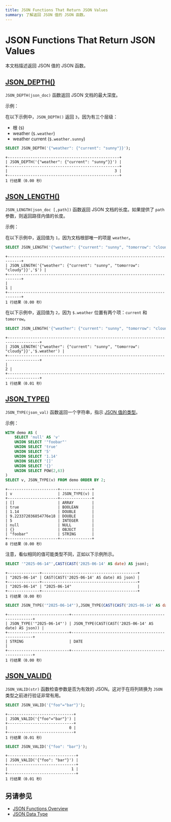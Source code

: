 ```yaml
---
title: JSON Functions That Return JSON Values
summary: 了解返回 JSON 值的 JSON 函数。
---
```


# JSON Functions That Return JSON Values

本文档描述返回 JSON 值的 JSON 函数。

## [JSON_DEPTH()](https://dev.mysql.com/doc/refman/8.0/en/json-attribute-functions.html#function_json-depth)

`JSON_DEPTH(json_doc)` 函数返回 JSON 文档的最大深度。

示例：

在以下示例中，`JSON_DEPTH()` 返回 `3`，因为有三个层级：

- 根 (`$`)
- weather (`$.weather`)
- weather current (`$.weather.sunny`)

```sql
SELECT JSON_DEPTH('{"weather": {"current": "sunny"}}');
```

```
+-------------------------------------------------+
| JSON_DEPTH('{"weather": {"current": "sunny"}}') |
+-------------------------------------------------+
|                                               3 |
+-------------------------------------------------+
1 行结果（0.00 秒）
```

## [JSON_LENGTH()](https://dev.mysql.com/doc/refman/8.0/en/json-attribute-functions.html#function_json-length)

`JSON_LENGTH(json_doc [,path])` 函数返回 JSON 文档的长度。如果提供了 `path` 参数，则返回路径内值的长度。

示例：

在以下示例中，返回值为 `1`，因为文档根部唯一的项是 `weather`。

```sql
SELECT JSON_LENGTH('{"weather": {"current": "sunny", "tomorrow": "cloudy"}}','$');
```

```
+----------------------------------------------------------------------------+
| JSON_LENGTH('{"weather": {"current": "sunny", "tomorrow": "cloudy"}}','$') |
+----------------------------------------------------------------------------+
|                                                                          1 |
+----------------------------------------------------------------------------+
1 行结果（0.00 秒）
```

在以下示例中，返回值为 `2`，因为 `$.weather` 位置有两个项：`current` 和 `tomorrow`。

```sql
SELECT JSON_LENGTH('{"weather": {"current": "sunny", "tomorrow": "cloudy"}}','$.weather');
```

```
+------------------------------------------------------------------------------------+
| JSON_LENGTH('{"weather": {"current": "sunny", "tomorrow": "cloudy"}}','$.weather') |
+------------------------------------------------------------------------------------+
|                                                                                  2 |
+------------------------------------------------------------------------------------+
1 行结果（0.01 秒）
```

## [JSON_TYPE()](https://dev.mysql.com/doc/refman/8.0/en/json-attribute-functions.html#function_json-type)

`JSON_TYPE(json_val)` 函数返回一个字符串，指示 [JSON 值的类型](/data-type-json.md#json-value-types)。

示例：

```sql
WITH demo AS (
    SELECT 'null' AS 'v' 
    UNION SELECT '"foobar"' 
    UNION SELECT 'true' 
    UNION SELECT '5' 
    UNION SELECT '1.14' 
    UNION SELECT '[]' 
    UNION SELECT '{}' 
    UNION SELECT POW(2,63)
)
SELECT v, JSON_TYPE(v) FROM demo ORDER BY 2;
```

```
+----------------------+--------------+
| v                    | JSON_TYPE(v) |
+----------------------+--------------+
| []                   | ARRAY        |
| true                 | BOOLEAN      |
| 1.14                 | DOUBLE       |
| 9.223372036854776e18 | DOUBLE       |
| 5                    | INTEGER      |
| null                 | NULL         |
| {}                   | OBJECT       |
| "foobar"             | STRING       |
+----------------------+--------------+
8 行结果（0.00 秒）
```

注意，看似相同的值可能类型不同，正如以下示例所示。

```sql
SELECT '"2025-06-14"',CAST(CAST('2025-06-14' AS date) AS json);
```

```
+--------------+------------------------------------------+
| "2025-06-14" | CAST(CAST('2025-06-14' AS date) AS json) |
+--------------+------------------------------------------+
| "2025-06-14" | "2025-06-14"                             |
+--------------+------------------------------------------+
1 行结果（0.00 秒）
```

```sql
SELECT JSON_TYPE('"2025-06-14"'),JSON_TYPE(CAST(CAST('2025-06-14' AS date) AS json));
```

```
+---------------------------+-----------------------------------------------------+
| JSON_TYPE('"2025-06-14"') | JSON_TYPE(CAST(CAST('2025-06-14' AS date) AS json)) |
+---------------------------+-----------------------------------------------------+
| STRING                    | DATE                                                |
+---------------------------+-----------------------------------------------------+
1 行结果（0.00 秒）
```

## [JSON_VALID()](https://dev.mysql.com/doc/refman/8.0/en/json-attribute-functions.html#function_json-valid)

`JSON_VALID(str)` 函数检查参数是否为有效的 JSON。这对于在将列转换为 `JSON` 类型之前进行验证非常有用。

```sql
SELECT JSON_VALID('{"foo"="bar"}');
```

```
+-----------------------------+
| JSON_VALID('{"foo"="bar"}') |
+-----------------------------+
|                           0 |
+-----------------------------+
1 行结果（0.01 秒）
```

```sql
SELECT JSON_VALID('{"foo": "bar"}');
```

```
+------------------------------+
| JSON_VALID('{"foo": "bar"}') |
+------------------------------+
|                            1 |
+------------------------------+
1 行结果（0.01 秒）
```

## 另请参见

- [JSON Functions Overview](/functions-and-operators/json-functions.md)
- [JSON Data Type](/data-type-json.md)
